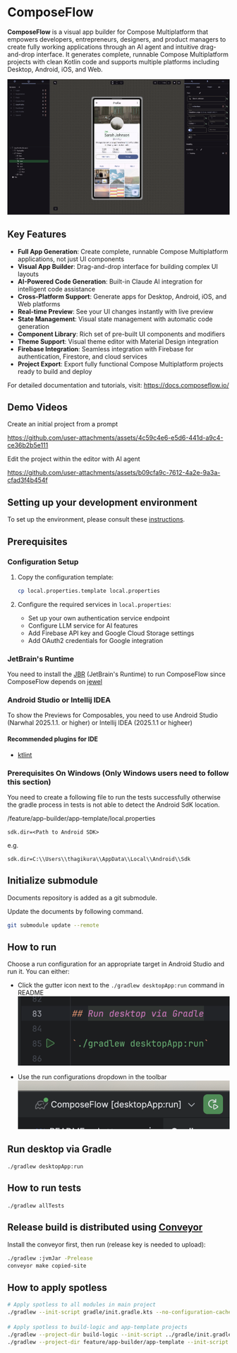 # ComposeFlow

**ComposeFlow** is a visual app builder for Compose Multiplatform that empowers developers, entrepreneurs, designers, and product managers to create fully working applications through an AI agent and intuitive drag-and-drop interface. It generates complete, runnable Compose Multiplatform projects with clean Kotlin code and supports multiple platforms including Desktop, Android, iOS, and Web.

![composeflow-ui-editor.png](/assets/composeflow-ui-editor.png)

## Key Features

- **Full App Generation**: Create complete, runnable Compose Multiplatform applications, not just UI
  components
- **Visual App Builder**: Drag-and-drop interface for building complex UI layouts
- **AI-Powered Code Generation**: Built-in Claude AI integration for intelligent code assistance
- **Cross-Platform Support**: Generate apps for Desktop, Android, iOS, and Web platforms
- **Real-time Preview**: See your UI changes instantly with live preview
- **State Management**: Visual state management with automatic code generation
- **Component Library**: Rich set of pre-built UI components and modifiers
- **Theme Support**: Visual theme editor with Material Design integration
- **Firebase Integration**: Seamless integration with Firebase for authentication, Firestore, and cloud services
- **Project Export**: Export fully functional Compose Multiplatform projects ready to build and
  deploy

For detailed documentation and tutorials, visit: https://docs.composeflow.io/

## Demo Videos

Create an initial project from a prompt

https://github.com/user-attachments/assets/4c59c4e6-e5d6-441d-a9c4-ce36b2b5e111

Edit the project within the editor with AI agent

https://github.com/user-attachments/assets/b09cfa9c-7612-4a2e-9a3a-cfad3f4b454f

## Setting up your development environment

To set up the environment, please consult
these [instructions](https://github.com/JetBrains/compose-multiplatform-template#setting-up-your-development-environment).

## Prerequisites

### Configuration Setup

1. Copy the configuration template:
   ```bash
   cp local.properties.template local.properties
   ```

2. Configure the required services in `local.properties`:
   - Set up your own authentication service endpoint
   - Configure LLM service for AI features 
   - Add Firebase API key and Google Cloud Storage settings
   - Add OAuth2 credentials for Google integration

### JetBrain's Runtime

You need to install the [JBR](https://github.com/JetBrains/JetBrainsRuntime) (JetBrain's Runtime) to
run ComposeFlow since ComposeFlow depends
on [jewel](https://github.com/JetBrains/jewel)

### Android Studio or Intellij IDEA

To show the Previews for Composables, you need to use Android Studio (Narwhal 2025.1.1. or higher)
or Intellij IDEA (2025.1.1 or higheer)

#### Recommended plugins for IDE

* [ktlint](https://plugins.jetbrains.com/plugin/15057-ktlint)

### Prerequisites On Windows (Only Windows users need to follow this section)

You need to create a following file to run the tests successfully otherwise the gradle process in
tests is not able to detect the Android SdK location.

<Project-root>/feature/app-builder/app-template/local.properties

```
sdk.dir=<Path to Android SDK>
```

e.g.

```
sdk.dir=C:\\Users\\thagikura\\AppData\\Local\\Android\\Sdk
```

## Initialize submodule

Documents repository is added as a git submodule.

Update the documents by following command.

```bash
git submodule update --remote
```

## How to run

Choose a run configuration for an appropriate target in Android Studio and run it. You can either:

- Click the gutter icon next to the `./gradlew desktopApp:run` command in README
  ![run-from-readme.png](/assets/run-from-readme.png)

- Use the run configurations dropdown in the toolbar
  ![run-configurations-as.png](/assets/run-configuration-as.png)

## Run desktop via Gradle

`./gradlew desktopApp:run`

## How to run tests

`./gradlew allTests`

## Release build is distributed using [Conveyor](https://conveyor.hydraulic.dev/)

Install the conveyor first, then run (release key is needed to upload):

```bash
./gradlew :jvmJar -Prelease
conveyor make copied-site
```

## How to apply spotless

```sh
# Apply spotless to all modules in main project
./gradlew --init-script gradle/init.gradle.kts --no-configuration-cache --continue spotlessApply

# Apply spotless to build-logic and app-template projects
./gradlew --project-dir build-logic --init-script ../gradle/init.gradle.kts --no-configuration-cache --continue spotlessApply
./gradlew --project-dir feature/app-builder/app-template --init-script ../../../gradle/init.gradle.kts --no-configuration-cache --continue spotlessApply
```

